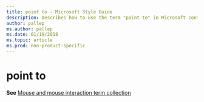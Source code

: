 ```yaml
---
title: point to - Microsoft Style Guide
description: Describes how to use the term "point to" in Microsoft content.
author: pallep
ms.author: pallep
ms.date: 01/19/2018
ms.topic: article
ms.prod: non-product-specific
---
```


# point to

**See** [Mouse and mouse interaction term collection](~/a-z-word-list-term-collections/term-collections/mouse-mouse-interaction-terms.md)
